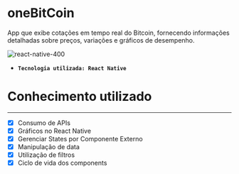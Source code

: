 # oneBitCoin
App que exibe cotações em tempo real do Bitcoin, fornecendo informações detalhadas sobre preços, variações e gráficos de desempenho.

![react-native-400](https://github.com/Morettegustavo/oneBitCoin/assets/88351614/508a7c10-0df4-4daf-9463-94a9161666c1)

* **`Tecnologia utilizada: React Native`**

# Conhecimento utilizado
***
- [x] Consumo de APIs 
- [x] Gráficos no React Native
- [x] Gerenciar States por Componente Externo
- [x] Manipulação de data
- [x] Utilização de filtros
- [x] Ciclo de vida dos components
